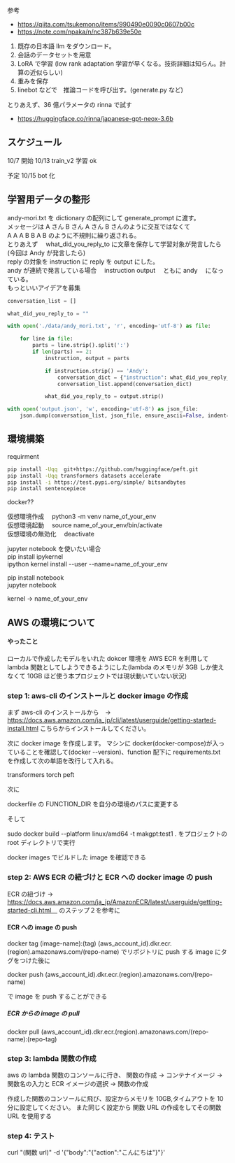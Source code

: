 参考

- https://qiita.com/tsukemono/items/990490e0090c0607b00c
- https://note.com/npaka/n/nc387b639e50e

1. 既存の日本語 llm をダウンロード。
2. 会話のデータセットを用意
3. LoRA で学習 (low rank adaptation 学習が早くなる。技術詳細は知らん。計算の近似らしい)
4. 重みを保存
5. linebot などで　推論コードを呼び出す。(generate.py など)

とりあえず、36 億パラメータの rinna で試す

- https://huggingface.co/rinna/japanese-gpt-neox-3.6b

## スケジュール

10/7 開始
10/13 train_v2 学習 ok

予定
10/15 bot 化

## 学習用データの整形

andy-mori.txt を dictionary の配列にして generate_prompt に渡す。  
メッセージは A さん B さん A さん B さんのように交互ではなくて  
A A A B B A B のように不規則に繰り返される。  
とりあえず　 what_did_you_reply_to に文章を保存して学習対象が発言したら(今回は Andy が発言したら)  
reply の対象を instruction に reply を output にした。  
andy が連続で発言している場合　 instruction output 　ともに andy 　になっている。  
もっといいアイデアを募集

```python
conversation_list = []

what_did_you_reply_to = ""

with open('./data/andy_mori.txt', 'r', encoding='utf-8') as file:

    for line in file:
        parts = line.strip().split(':')
        if len(parts) == 2:
            instruction, output = parts

            if instruction.strip() == 'Andy':
                conversation_dict = {"instruction": what_did_you_reply_to, "output": output.strip()}
                conversation_list.append(conversation_dict)

            what_did_you_reply_to = output.strip()

with open('output.json', 'w', encoding='utf-8') as json_file:
    json.dump(conversation_list, json_file, ensure_ascii=False, indent=4)
```

## 環境構築

requirment

```zsh
pip install -Uqq  git+https://github.com/huggingface/peft.git
pip install -Uqq transformers datasets accelerate
pip install -i https://test.pypi.org/simple/ bitsandbytes
pip install sentencepiece
```

docker??

仮想環境作成　 python3 -m venv name_of_your_env  
仮想環境起動　 source name_of_your_env/bin/activate  
仮想環境の無効化　 deactivate

jupyter notebook を使いたい場合  
pip install ipykernel  
ipython kernel install --user --name=name_of_your_env

pip install notebook  
jupyter notebook

kernel -> name_of_your_env

## AWS の環境について

#### やったこと

ローカルで作成したモデルをいれた dokcer 環境を AWS ECR を利用して lambda 関数としてしようできるようにした(lambda のメモリが 3GB しか使えなくて 10GB ほど使う本プロジェクトでは現状動いていない状況)

### step 1: aws-cli のインストールと docker image の作成

まず aws-cli のインストールから　-> https://docs.aws.amazon.com/ja_jp/cli/latest/userguide/getting-started-install.html こちらからインストールしてください。

次に docker image を作成します。
マシンに docker(docker-compose)が入っていることを確認して(docker --version)、function 配下に requirements.txt を作成して次の単語を改行して入れる。

transformers
torch
peft

次に

dockerfile の FUNCTION_DIR を自分の環境のパスに変更する

そして

sudo docker build --platform linux/amd64 -t makgpt:test1 .
をプロジェクトの root ディレクトリで実行

docker images でビルドした image を確認できる

### step 2: AWS ECR の紐づけと ECR への docker image の push

ECR の紐づけ -> https://docs.aws.amazon.com/ja_jp/AmazonECR/latest/userguide/getting-started-cli.html　
のステップ２を参考に

#### ECR への image の push

docker tag (image-name):(tag) (aws_account_id).dkr.ecr.(region).amazonaws.com/(repo-name)
でリポジトリに push する image にタグをつけた後に

docker push (aws_account_id).dkr.ecr.(region).amazonaws.com/(repo-name)

で image を push することができる

##### ECR からの image の pull

docker pull (aws_account_id).dkr.ecr.(region).amazonaws.com/(repo-name):(repo-tag)

### step 3: lambda 関数の作成

aws の lambda 関数のコンソールに行き、
関数の作成 -> コンテナイメージ ->　関数名の入力と ECR イメージの選択 -> 関数の作成

作成した関数のコンソールに飛び、設定からメモリを 10GB,タイムアウトを 10 分に設定してください。
また同じく設定から 関数 URL の作成をしてその関数 URL を使用する

### step 4: テスト

curl "(関数 url)" -d '{"body":"{\"action\":\"こんにちは\"}"}'
